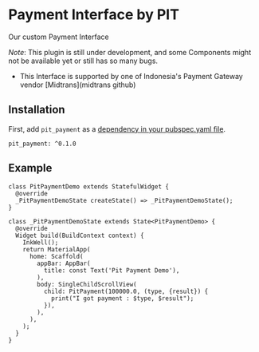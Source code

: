 # Payment Interface by PIT

Our custom Payment Interface

*Note*: This plugin is still under development, and some Components might not be available yet or still has so many bugs.
- This Interface is supported by one of Indonesia's Payment Gateway vendor [Midtrans](midtrans github)

## Installation

First, add `pit_payment` as a [dependency in your pubspec.yaml file](https://flutter.io/platform-plugins/).

```
pit_payment: ^0.1.0
```

## Example
```
class PitPaymentDemo extends StatefulWidget {
  @override
  _PitPaymentDemoState createState() => _PitPaymentDemoState();
}

class _PitPaymentDemoState extends State<PitPaymentDemo> {
  @override
  Widget build(BuildContext context) {
    InkWell();
    return MaterialApp(
      home: Scaffold(
        appBar: AppBar(
          title: const Text('Pit Payment Demo'),
        ),
        body: SingleChildScrollView(
          child: PitPayment(100000.0, (type, {result}) {
            print("I got payment : $type, $result");
          }),
        ),
      ),
    );
  }
}
```
